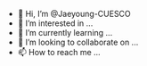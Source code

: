- 👋 Hi, I’m @Jaeyoung-CUESCO
- 👀 I’m interested in ...
- 🌱 I’m currently learning ...
- 💞️ I’m looking to collaborate on ...
- 📫 How to reach me ...

<!---
Jaeyoung-CUESCO/Jaeyoung-CUESCO is a ✨ special ✨ repository because its `README.md` (this file) appears on your GitHub profile.
You can click the Preview link to take a look at your changes.
--->
